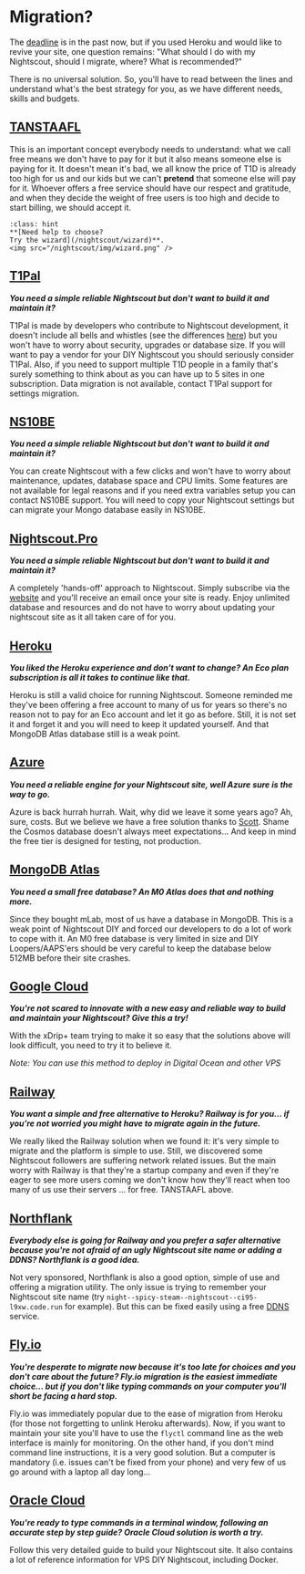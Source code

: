# Migration?

The [deadline](https://blog.heroku.com/next-chapter) is in the past now, but if you used Heroku and would like to revive your site, one question remains: "What should I do with my Nightscout, should I migrate, where? What is recommended?"

There is no universal solution. So, you'll have to read between the lines and understand what's the best strategy for you, as we have different needs, skills and budgets.

## **[TANSTAAFL](https://en.wiktionary.org/wiki/TANSTAAFL)**

This is an important concept everybody needs to understand: what we call free means we don't have to pay for it but it also means someone else is paying for it. It doesn't mean it's bad, we all know the price of T1D is already too high for us and our kids but we can't **pretend** that someone else will pay for it. Whoever offers a free service should have our respect and gratitude, and when they decide the weight of free users is too high and decide to start billing, we should accept it.

```{admonition} Confusing?
:class: hint
**[Need help to choose?
Try the wizard](/nightscout/wizard)**.
<img src="/nightscout/img/wizard.png" />
```

## **[T1Pal](/index.md#t1pal)**

***You need a simple reliable Nightscout but don't want to build it and maintain it?***

T1Pal is made by developers who contribute to Nightscout development, it doesn't include all bells and whistles (see the differences [here](https://t1pal.com/legal/faq_8_18_2020_13_38#compare-to-nightscout)) but you won't have to worry about security, upgrades or database size. If you will want to pay a vendor for your DIY Nightscout you should seriously consider T1Pal. Also, if you need to support multiple T1D people in a family that's surely something to think about as you can have up to 5 sites in one subscription. Data migration is not available, contact T1Pal support for settings migration.

## **[NS10BE](/index.md#ns10be)**

***You need a simple reliable Nightscout but don't want to build it and maintain it?***

You can create Nightscout with a few clicks and won't have to worry about maintenance, updates, database space and CPU limits.  Some features are not available for legal reasons and if you need extra variables setup you can contact NS10BE support. You will need to copy your Nightscout settings but can migrate your Mongo database easily in NS10BE.

## **[Nightscout.Pro](/index.md#nightscout-pro)**

***You need a simple reliable Nightscout but don't want to build it and maintain it?***

A completely 'hands-off' approach to Nightscout. Simply subscribe via the [website](https://nightscout.pro/) and you'll receive an email once your site is ready. Enjoy unlimited database and resources and do not have to worry about updating your nightscout site as it all taken care of for you.

## **[Heroku](/vendors/heroku/ecoplan)**

***You liked the Heroku experience and don't want to change? An Eco plan subscription is all it takes to continue like that.***

Heroku is still a valid choice for running Nightscout. Someone reminded me they've been offering a free account to many of us for years so there's no reason not to pay for an Eco account and let it go as before. Still, it is not set it and forget it and you will need to keep it updated yourself. And that MongoDB Atlas database still is a weak point.

## **[Azure](/vendors/azure/new_user)**

***You need a reliable engine for your Nightscout site, well Azure sure is the way to go.***

Azure is back hurrah hurrah. Wait, why did we leave it some years ago? Ah, sure, costs. But we believe we have a free solution thanks to [Scott](https://www.youtube.com/watch?v=EDADrteGBnY). Shame the Cosmos database doesn't always meet expectations... And keep in mind the free tier is designed for testing, not production.

## [**MongoDB Atlas**](/vendors/mongodb/atlas)

***You need a small free database? An M0 Atlas does that and nothing more.***

Since they bought mLab, most of us have a database in MongoDB. This is a weak point of Nightscout DIY and forced our developers to do a lot of work to cope with it. An M0 free database is very limited in size and DIY Loopers/AAPS'ers should be very careful to keep the database below 512MB before their site crashes.

## [**Google Cloud**](https://navid200.github.io/xDrip/docs/Nightscout/GoogleCloud)

***You're not scared to innovate with a new easy and reliable way to build and maintain your Nightscout? Give this a try!***

With the xDrip+ team trying to make it so easy that the solutions above will look difficult, you need to try it to believe it.

*Note: You can use this method to deploy in Digital Ocean and other VPS*

## **[Railway](/vendors/railway/new_user)**

***You want a simple and free alternative to Heroku? Railway is for you... if you're not worried you might have to migrate again in the future.***

We really liked the Railway solution when we found it: it's very simple to migrate and the platform is simple to use. Still, we discovered some Nightscout followers are suffering network related issues. But the main worry with Railway is that they're a startup company and even if they're eager to see more users coming we don't know how they'll react when too many of us use their servers ... for free. TANSTAAFL above.

## **[Northflank](/vendors/northflank/new_user)**

***Everybody else is going for Railway and you prefer a safer alternative because you're not afraid of an ugly Nightscout site name or adding a DDNS? Northflank is a good idea.***

Not very sponsored, Northflank is also a good option, simple of use and offering a migration utility. The only issue is trying to remember your Nightscout site name (try `night--spicy-steam--nightscout--ci95-l9xw.code.run` for example). But this can be fixed easily using a free [DDNS](/nightscout/dns) service.

## **[Fly.io](/vendors/fly.io/migrate)**

***You're desperate to migrate now because it's too late for choices and you don't care about the future? Fly.io migration is the easiest immediate choice... but if you don't like typing commands on your computer you'll short be facing a hard stop.***

Fly.io was immediately popular due to the ease of migration from Heroku (for those not forgetting to unlink Heroku afterwards). Now, if you want to maintain your site you'll have to use the `flyctl` command line as the web interface is mainly for monitoring. On the other hand, if you don't mind command line instructions, it is a very good solution. But a computer is mandatory (i.e. issues can't be fixed from your phone) and very few of us go around with a laptop all day long...

## [**Oracle Cloud**](https://www.dropbox.com/s/5twlqrndofqno0t/0-amber-oracle.pdf)

***You're ready to type commands in a terminal window, following an accurate step by step guide? Oracle Cloud solution is worth a try.***

Follow this very detailed guide to build your Nightscout site. It also contains a lot of reference information for VPS DIY Nightscout, including Docker.

</br>
